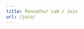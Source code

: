 ```yaml
---
title: Pennathur Lab / Join
url: /join/
---
```


<!--# Join the lab

I'm currently starting my own lab and looking for exceptional individuals to be part of the team. More than any particular skills, I'm interested in people who are hard-working, creative, and eager to learn. Successful applicants will have the opportunity to shape the research directions and the culture of the lab.

The focus of the lab is on using computation (machine learning, mathematical modeling, etc.) to understand dynamic biological systems relevant to human health and disease. The computational tools we develop and apply are designed for various types of data, from transcriptomes to electronic medical records.

We are particularly interested in the mammalian circadian system, the network of oscillators that drives daily rhythms in multiple aspects of our physiology. With support from the U.S. National Institutes of Health, we are excited to (1) develop new methods to measure the circadian system in single cells and in humans living in the real world, (2) use publicly available data to understand how the circadian clocks in each organ communicate with one another, and (3) use data from electronic medical records to explore the link between the circadian system and human phenotypes.

The lab has a rich set of collaborators, from experimental biologists to clinical researchers. The lab is located in Nashville, Tennessee, and is part of the Department of Biomedical Informatics and the [Vanderbilt Center for Precision Medicine](https://www.vumc.org/cpm).

Candidates at all levels are encouraged to apply. NIH-funded positions are available to start immediately.

## Staff scientists

Please apply through the [VUMC job site](https://vanderbilt.taleo.net/careersection/.vu_cs/jobdetail.ftl?job=1710692&tz=GMT-06%3A00).

## Postdocs

Strong candidates will likely have either:

- a PhD in a quantitative / computational field and experience with biological or clinical data
- a PhD in the biological sciences and a strong quantitative background

To apply, please email me:

- A description of your interest in the lab and the type of projects you would like to pursue.
- One paper and one piece of code (if you have coding experience) of which you are the primary author and that highlight your skills as a scientist, along with 1-2 sentences explaining your selection(s). Links to publicly available materials are fine.
- Up-to-date CV.
- Names and contact information of 2-3 references.

## Graduate students

Prospective graduate students can apply to the graduate program of the [Department of Biomedical Informatics](https://www.vumc.org/dbmi/research-ms-and-phd-program) at Vanderbilt.

Current graduate students at Vanderbilt should email me a few sentences describing why they're interested in the lab, then we can discuss possible rotation projects.

## Undergraduates

Highly motivated undergraduates should email me a resume and a short description of their research interests.

## Mascots

Although the lab already has one [highly accomplished mascot](/people/schwarzbart-devi), I'm willing to consider additional outstanding applicants.-->
